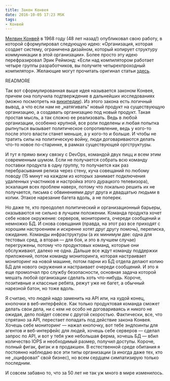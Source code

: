 ```yaml
---
title: Закон Конвея
date: 2016-10-05 17:23 MSK
tags:
- Конвей
---
```


[Мелвин Конвей](https://en.wikipedia.org/wiki/Melvin_Conway) в 1968 году (48 лет назад!) опубликовал свою работу, в
которой сформулировал следующую идею: «Организация, которая создает систему, ограничена дизайном, который копирует
структуру коммуникации в этой организации». Более просто эту идею перефразировал Эрик Реймонд: «Если над компилятором
работает четыре группы разработчиков, вы получите четырехпроходный компилятор». Желающие могут прочитать оригинал статьи
[здесь](http://www.melconway.com/Home/Committees_Paper.html).

READMORE

Так вот сформулированная выше идея называется законом Конвея, причем она получила подтверждение в дальнейших
исследованиях (можно посмотреть на [википедии](https://en.wikipedia.org/wiki/Conway%27s_law)). Из этого закона есть
логичный вывод, а что если нам не „натягивать“ новый продукт на существующую организацию, а создавать организацию под
новый продукт. Такая простая мысль, а так сложно ее реализовать. Ведь в любой организации, особенно крупной, все роли
поделены и любая попытка рыпнуться вызывает политическое сопротивление, ведь у кого-то после этого власти станет меньше,
а у кого-то и больше. И чтобы не тратить силы на политическую войну, люди договариваются делать что-то новое
по-старинке, в рамках существующей оргструктуры.

И тут я прямо вижу связку с DevOps, командой двух пицц и всем этим современным шумом. Если не получается собрать всю
команду поставки продукта в одну группу, то получается как раз перебрасывания релиза через стену, куча совещаний по
любому поводу (15 минут на каждом из которых занимает подключения удаленных участников и настройка этого дурацкого
телевизора), эскалация всех проблем наверх, потому что локально решить их не получается, письма с обвинениями друг друга
и двадцатью людьми в копии. Этакое нарезание багета вдоль, а не поперек.

Но даже те, кто преодолел политический и организационный барьеры, оказываются не сильно в лучшем положении. Команда
продукта хочет себе новое окружение: серверов, мониторинга, очереди сообщений и немножко БД. И снова совещания (правда,
на этот раз все приходят с хорошим настроением и искренне хотят друг другу помочь), переписка, ожидание.  Команды
инфраструктуры (а их минимум две: одна для тестовых сред, а вторая — для боя, и это в лучшем случае) перегружены, потому
что продуктовых команд, которые они обслуживают, далеко не одна. Дальше все ждут команду поддержки приложений, потом
команду мониторинга, которая настраивает мониторинг на новой машине, потом парни из БД отдела делают копию БД для нового
окружения и настраивает очереди сообщений. И это я еще промолчал про службу безопасности, основная задача которой мешать
любой организации сделать хоть что-нибудь. Короче, позитивные и классные ребята, режут уже не багет, а обычный нарезной
батон, но тоже вдоль.

Я считаю, что людей надо заменить на API или, на худой конец, кнопочки в веб-интерфейсе. Как только продуктовая команда
сможет делать свои дела, ни с кем не особо не договариваясь и никого не ожидая, дело пойдет совсем с другой скоростью.
Фактически, все, что спрятано за API, перестает попадать под действие закона Конвея. Хочешь себе мониторинг — нажал
кнопочку, вот тебе эндпоинты для агентов и веб-интерфейс для людей, хочешь себе серверов — сделал запрос по API, и вот у
тебя уже небольшая ферма, хочешь БД — вбил количество IOPS и необходимый размер, получил доступы. Короче, полный фигак,
фигак и в продакшен. В естественной среде обитания я постоянно наблюдаю все эти типы организации (а иногда даже тех, кто
не „оцифровал“ свой бизнес), но всем сердцем симпатизирую только последним.

И совсем забавно то, что за 50 лет не так уж много в мире изменилось.
